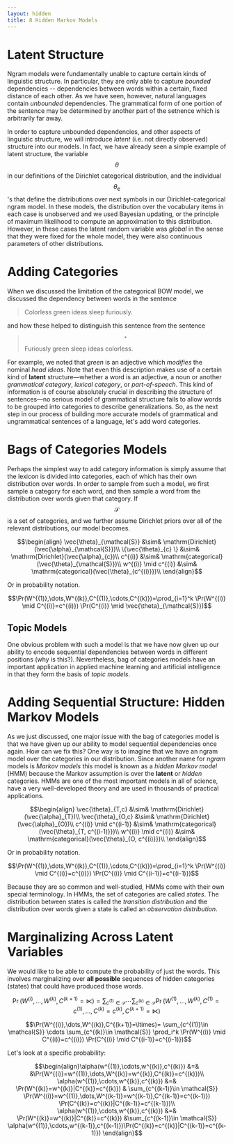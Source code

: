 ```yaml
---
layout: hidden
title: 8 Hidden Markov Models
---
```



# Latent Structure

Ngram models were fundamentally unable to capture certain kinds of linguistic structure. In particular, they are only able to capture *bounded* dependencies -- dependencies between words within a certain, fixed distance of each other. As we have seen, however, natural languages contain *unbounded* dependencies. The grammatical form of one portion of the sentence may be determined by another part of the setnence which is arbitrarily far away. 

In order to capture unbounded dependencies, and other aspects of linguistic structure, we will introduce *latent* (i.e. not directly observed) structure into our models. In fact, we have already seen a simple example of latent structure, the variable $$\theta$$ in our definitions of the Dirichlet categorical distribution, and the individual $$\theta_{\mathbf{c}}$$'s that define the distributions over next symbols in our Dirichlet-categorical ngram model. In these models, the distribution over the vocabulary items in each case is unobserved and we used Bayesian updating, or the principle of maximum likelihood to compute an approximation to this distribution. However, in these cases the latent random variable was *global* in the sense that they were fixed for the whole model, they were also continuous parameters of other distributions.

# Adding Categories


When we discussed the limitation of the categorical BOW model, we discussed the dependency between words in the sentence 

> Colorless green ideas sleep furiously.  

and how these helped to distinguish this sentence from the sentence

> $$^*$$Furiously green sleep ideas colorless. 

For example, we noted that *green* is an adjective which *modifies* the nominal *head* *ideas*. Note that even this description makes use of a certain kind of **latent** structure&mdash;whether a word is an adjective, a noun or another *grammatical category*, *lexical category*, or *part-of-speech*. This kind of information is of course absolutely crucial in describing the structure of sentences&mdash;no serious model of grammatical structure fails to allow words to be grouped into categories to describe generalizations. So, as the next step in our process of building more accurate models of grammatical and ungrammatical sentences of a language, let's add word categories.

# Bags of Categories Models

Perhaps the simplest way to add category information is simply assume that the lexicon is divided into categories, each of which has their own distribution over words. In order to sample from such a model, we first sample a category for each word, and then sample a word from the distribution over words given that category. If $$\mathcal{S}$$ is a set of categories, and we further assume Dirichlet priors over all of the relevant distributions, our model becomes. 

$$\begin{align}
\vec{\theta}_{\mathcal{S}} &\sim& \mathrm{Dirichlet}(\vec{\alpha}_{\mathcal{S}})\\
\{\vec{\theta}_{c} \} &\sim& \mathrm{Dirichlet}(\vec{\alpha}_{c})\\
c^{(i)} &\sim& \mathrm{categorical}(\vec{\theta}_{\mathcal{S}})\\
w^{(i)} \mid c^{(i)} &\sim& \mathrm{categorical}(\vec{\theta}_{c^{(i)}})\\
\end{align}$$

Or in probability notation.

$$\Pr(W^{(1)},\dots,W^{(k)},C^{(1)},\cdots,C^{(k)})=\prod_{i=1}^k \Pr(W^{(i)} \mid C^{(i)}=c^{(i)}) \Pr(C^{(i)} \mid \vec{\theta}_{\mathcal{S}})$$


## Topic Models

One obvious problem with such a model is that we have now given up our ability to encode sequential dependencies between words in different positions (why is this?). Nevertheless, bag of categories models have an important application in applied machine learning and artificial intelligence in that they form the basis of *topic models*. 

# Adding Sequential Structure: Hidden Markov Models

As we just discussed, one major issue with the bag of categories model is that we have given up our ability to model sequential dependencies once again. How can we fix this? One way is to imagine that we have an ngram model over the categories in our distribution. Since another name for *ngram* models is *Markov models* this model is known as a *hidden Markov model* (HMM) because the Markov assumption is over the **latent** or *hidden* categories. HMMs are one of the most important models in all of science, have a very well-developed theory and are used in thousands of practical applications. 

$$\begin{align}
\vec{\theta}_{T,c} &\sim& \mathrm{Dirichlet}(\vec{\alpha}_{T})\\
\vec{\theta}_{O,c} &\sim& \mathrm{Dirichlet}(\vec{\alpha}_{O})\\
c^{(i)} \mid c^{(i-1)} &\sim& \mathrm{categorical}(\vec{\theta}_{T, c^{(i-1)}})\\
w^{(i)} \mid c^{(i)} &\sim& \mathrm{categorical}(\vec{\theta}_{O, c^{(i)}})\\
\end{align}$$

Or in probability notation.

$$\Pr(W^{(1)},\dots,W^{(k)},C^{(1)},\cdots,C^{(k)})=\prod_{i=1}^k \Pr(W^{(i)} \mid C^{(i)}=c^{(i)}) \Pr(C^{(i)} \mid C^{(i-1)}=c^{(i-1)})$$

Because they are so common and well-studied, HMMs come with their own special terminology. In HMMs, the set of categories are called *states*. The distribution between states is called the *transition distribution* and the distribution over words given a state is called an *observation distribution*. 


# Marginalizing Across Latent Variables

We would like to be able to compute the probability of just the words. This involves marginalizing over **all possible** sequences of hidden categories (states) that could have produced those words.

$$\Pr(W^{(i)},\dots,W^{(k)},C^{(k+1)}=\ltimes)=\sum_{c^{(1)}\in \mathcal{S}} \cdots \sum_{c^{(k)}\in \mathcal{S}} \Pr(W^{(1)},\dots,W^{(k)}, C^{(1)}=c^{(1)},\dots,C^{(k)}=c^{(k)},C^{(k+1)}=\ltimes)$$

$$\Pr(W^{(i)},\dots,W^{(k)},C^{(k+1)}=\ltimes)= \sum_{c^{(1)}\in \mathcal{S}} \cdots \sum_{c^{(k)}\in \mathcal{S}} \prod_i^k \Pr(W^{(i)} \mid C^{(i)}=c^{(i)}) \Pr(C^{(i)} \mid C^{(i-1)}=c^{(i-1)})$$

Let's look at a specific probability:

$$\begin{align}\alpha(w^{(1)},\cdots,w^{(k)},c^{(k)}) &=& &\Pr(W^{(i)}=w^{(1)},\dots,W^{(k)}=w^{(k)},C^{(k)}=c^{(k)})\\
\alpha(w^{(1)},\cdots,w^{(k)},c^{(k)}) &=& \Pr(W^{(k)}=w^{(k)}|C^{(k)}=c^{(k)}) & \sum_{c^{(k-1)}\in \mathcal{S}} \Pr(W^{(i)}=w^{(1)},\dots,W^{(k-1)}=w^{(k-1)},C^{(k-1)}=c^{(k-1)}) \Pr(C^{(k)}=c^{(k)}|C^{(k-1)}=c^{(k-1)})\\
\alpha(w^{(1)},\cdots,w^{(k)},c^{(k)}) &=& \Pr(W^{(k)}=w^{(k)}|C^{(k)}=c^{(k)}) &\sum_{c^{(k-1)}\in \mathcal{S}} \alpha(w^{(1)},\cdots,w^{(k-1)},c^{(k-1)})\Pr(C^{(k)}=c^{(k)}|C^{(k-1)}=c^{(k-1)})
\end{align}$$
